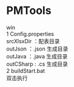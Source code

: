 # PMTools
  win<br>
  1 Config.properties <br>
    srcXlsxDir ：配表目录<br>
    outJson ：.json 生成目录<br>
    outJava ：.java 生成目录<br>
    outCSharp : .cs 生成目录<br>
  2 buildStart.bat <br>
    双击执行<br>
